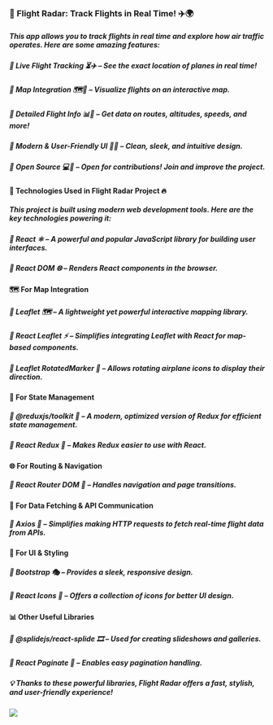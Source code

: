 <h3>🚀 Flight Radar: Track Flights in Real Time! ✈️🌍</h3>

<h5>This app allows you to track flights in real time and explore how air traffic operates. Here are some amazing features:</h5>

<h5>🔹 Live Flight Tracking ⏳✈️ – See the exact location of planes in real time!</h5>

<h5>🔹 Map Integration 🗺️📍 – Visualize flights on an interactive map.</h5>

<h5>🔹 Detailed Flight Info 📊📡 – Get data on routes, altitudes, speeds, and more!</h5>

<h5>🔹 Modern & User-Friendly UI 🎨💡 – Clean, sleek, and intuitive design.</h5>

<h5>🔹 Open Source 💻🤝 – Open for contributions! Join and improve the project.</h5>

<h4>🚀 Technologies Used in Flight Radar Project 🔥</h4>

<h5>This project is built using modern web development tools. Here are the key technologies powering it:</h5>

<h5>🔹 React ⚛️ – A powerful and popular JavaScript library for building user interfaces.</h5>

<h5>🔹 React DOM 🌐 – Renders React components in the browser.</h5>

<h4>🗺️ For Map Integration</h4>

<h5>🔹 Leaflet 🗺️ – A lightweight yet powerful interactive mapping library.</h5>

<h5>🔹 React Leaflet ⚡ – Simplifies integrating Leaflet with React for map-based components.</h5>

<h5>🔹 Leaflet RotatedMarker 🔄 – Allows rotating airplane icons to display their direction.</h5>

<h4>🔄 For State Management</h4>

<h5>🔹 @reduxjs/toolkit 🔧 – A modern, optimized version of Redux for efficient state management.</h5>

<h5>🔹 React Redux 🔗 – Makes Redux easier to use with React.</h5>

<h4>🌐 For Routing & Navigation</h4>

<h5>🔹 React Router DOM 🚏 – Handles navigation and page transitions.</h5>

<h4>📡 For Data Fetching & API Communication</h4>

<h5>🔹 Axios 🔄 – Simplifies making HTTP requests to fetch real-time flight data from APIs.</h5>

<h4>🎨 For UI & Styling</h4>

<h5>🔹 Bootstrap 🎭 – Provides a sleek, responsive design.</h5>

<h5>🔹 React Icons 🎨 – Offers a collection of icons for better UI design.</h5>

<h4>📊 Other Useful Libraries</h4>

<h5>🔹 @splidejs/react-splide 🎞️ – Used for creating slideshows and galleries.</h5>

<h5>🔹 React Paginate 📑 – Enables easy pagination handling.</h5>

<h5>💡 Thanks to these powerful libraries, Flight Radar offers a fast, stylish, and user-friendly experience!</h5>

![](screen.gif)
